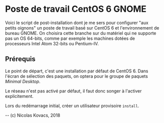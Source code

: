 Poste de travail CentOS 6 GNOME
===============================

Voici le script de post-installation dont je me sers pour configurer "aux
petits oignons" un poste de travail basé sur CentOS 6 et l'environnement de
bureau GNOME. On choisira cette branche sur du matériel qui ne supporte pas un
OS 64-bits, comme par exemple les machines dotées de processeurs Intel Atom
32-bits ou Pentium-IV. 

Prérequis
---------

Le point de départ, c'est une installation par défaut de CentOS 6. Dans l'écran
de sélection des paquets, on optera pour le groupe de paquets *Minimal
Desktop*.

Le réseau n'est pas activé par défaut, il faut donc songer à l'activer
explicitement.

Lors du redémarrage initial, créer un utilisateur provisoire `install`.

-- (c) Nicolas Kovacs, 2018
